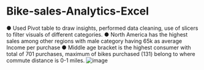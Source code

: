 # Bike-sales-Analytics-Excel
● Used Pivot table to draw insights, performed data cleaning, use of slicers to filter visuals of different categories.
● North America has the highest sales among other regions with male category having 65k as average Income per purchase
● Middle age bracket is the highest consumer with total of 701 purchases, maximum of bikes purchased (131) belong to 
where commute distance is 0-1 miles.
![image](https://github.com/Vijayalakshmi2704/Bike-sales-Analytics-Excel/assets/140339927/d67d9119-e6dc-492c-83b8-48d7d8bf7a19)

